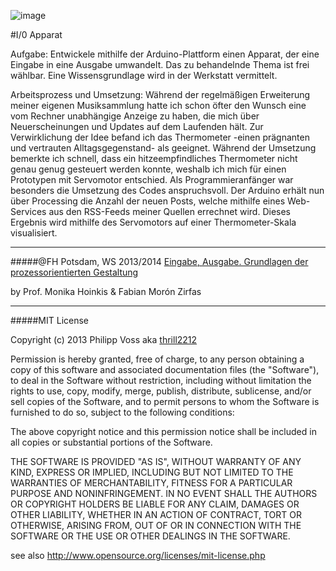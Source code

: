 ![image](screenshot.jpg)

#I/0 Apparat

Aufgabe:
Entwickele mithilfe der Arduino-Plattform einen Apparat, der eine Eingabe in eine Ausgabe umwandelt. Das zu behandelnde Thema ist frei wählbar. Eine Wissensgrundlage wird in der Werkstatt vermittelt.

Arbeitsprozess und Umsetzung:
Während der regelmäßigen Erweiterung meiner eigenen Musiksammlung hatte ich schon öfter den Wunsch eine vom Rechner unabhängige Anzeige zu haben, die mich über Neuerscheinungen und Updates auf dem Laufenden hält.
Zur Verwirklichung der Idee befand ich das Thermometer -einen prägnanten und vertrauten Alltagsgegenstand- als geeignet. 
Während der Umsetzung bemerkte ich schnell, dass ein hitzeempfindliches Thermometer nicht genau genug gesteuert werden konnte, weshalb ich mich für einen Prototypen mit Servomotor entschied. 
Als Programmieranfänger war besonders die Umsetzung des Codes anspruchsvoll. 
Der Arduino erhält nun über Processing die Anzahl der neuen Posts, welche mithilfe eines Web-Services aus den RSS-Feeds meiner Quellen errechnet wird. 
Dieses Ergebnis wird mithilfe des Servomotors auf einer Thermometer-Skala visualisiert.


---

#####@FH Potsdam, WS 2013/2014 
[Eingabe, Ausgabe. Grundlagen der prozessorientierten Gestaltung](https://incom.org/workspace/4693)

by Prof. Monika Hoinkis & Fabian Morón Zirfas

---


#####MIT License

Copyright (c) 2013 Philipp Voss aka [thrill2212](https://github.com/thrill2212)

Permission is hereby granted, free of charge, to any person obtaining a copy of
this software and associated documentation files (the "Software"), to deal in
the Software without restriction, including without limitation the rights to
use, copy, modify, merge, publish, distribute, sublicense, and/or sell copies of
the Software, and to permit persons to whom the Software is furnished to do so,
subject to the following conditions:

The above copyright notice and this permission notice shall be included in all
copies or substantial portions of the Software.

THE SOFTWARE IS PROVIDED "AS IS", WITHOUT WARRANTY OF ANY KIND, EXPRESS OR
IMPLIED, INCLUDING BUT NOT LIMITED TO THE WARRANTIES OF MERCHANTABILITY, FITNESS
FOR A PARTICULAR PURPOSE AND NONINFRINGEMENT. IN NO EVENT SHALL THE AUTHORS OR
COPYRIGHT HOLDERS BE LIABLE FOR ANY CLAIM, DAMAGES OR OTHER LIABILITY, WHETHER
IN AN ACTION OF CONTRACT, TORT OR OTHERWISE, ARISING FROM, OUT OF OR IN
CONNECTION WITH THE SOFTWARE OR THE USE OR OTHER DEALINGS IN THE SOFTWARE.

see also <http://www.opensource.org/licenses/mit-license.php>